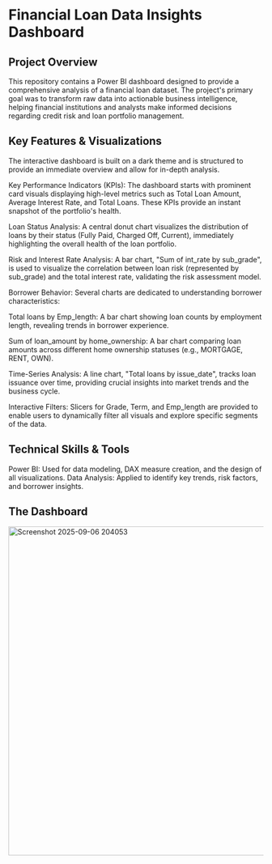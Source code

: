 # Financial Loan Data Insights Dashboard
## Project Overview
This repository contains a Power BI dashboard designed to provide a comprehensive analysis of a financial loan dataset. The project's primary goal was to transform raw data into actionable business intelligence, helping financial institutions and analysts make informed decisions regarding credit risk and loan portfolio management.

## Key Features & Visualizations
The interactive dashboard is built on a dark theme and is structured to provide an immediate overview and allow for in-depth analysis.

Key Performance Indicators (KPIs): The dashboard starts with prominent card visuals displaying high-level metrics such as Total Loan Amount, Average Interest Rate, and Total Loans. These KPIs provide an instant snapshot of the portfolio's health.

Loan Status Analysis: A central donut chart visualizes the distribution of loans by their status (Fully Paid, Charged Off, Current), immediately highlighting the overall health of the loan portfolio.

Risk and Interest Rate Analysis: A bar chart, "Sum of int_rate by sub_grade", is used to visualize the correlation between loan risk (represented by sub_grade) and the total interest rate, validating the risk assessment model.

Borrower Behavior: Several charts are dedicated to understanding borrower characteristics:

Total loans by Emp_length: A bar chart showing loan counts by employment length, revealing trends in borrower experience.

Sum of loan_amount by home_ownership: A bar chart comparing loan amounts across different home ownership statuses (e.g., MORTGAGE, RENT, OWN).

Time-Series Analysis: A line chart, "Total loans by issue_date", tracks loan issuance over time, providing crucial insights into market trends and the business cycle.

Interactive Filters: Slicers for Grade, Term, and Emp_length are provided to enable users to dynamically filter all visuals and explore specific segments of the data.

## Technical Skills & Tools
Power BI: Used for data modeling, DAX measure creation, and the design of all visualizations.
Data Analysis: Applied to identify key trends, risk factors, and borrower insights.

## The Dashboard

<img width="1153" height="650" alt="Screenshot 2025-09-06 204053" src="https://github.com/user-attachments/assets/f5139605-d087-4bff-b956-6ef5253f6e4a" />
